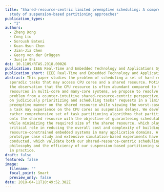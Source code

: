 ```yaml
---
title: "Shared-resource-centric limited preemptive scheduling: A comprehensive
  study of suspension-based partitioning approaches"
publication_types:
  - "1"
authors:
  - Zheng Dong
  - Cong Liu
  - Soroush Bateni
  - Kuan-Hsun Chen
  - Jian-Jia Chen
  - Georg von der Brüggen
  - Junjie Shi
doi: 10.1109/RTAS.2018.00026
publication: IEEE Real-Time and Embedded Technology and Applications Symposium (RTAS)
publication_short: IEEE Real-Time and Embedded Technology and Applications Symposium (RTAS)
abstract: This paper studies the problem of scheduling a set of hard real-time
  sporadic tasks that may access CPU cores and a shared resource. Motivated by
  the observation that the CPU resource is often abundant compared to the shared
  resources in multi-core and many-core systems, we propose to resolve this
  problem from a counter-intuitive shared-resource-centric perspective, focusing
  on judiciously prioritizing and scheduling tasks' requests in a limited
  preemptive manner on the shared resource while viewing the worst-case latency
  a task may experience on the CPU cores as suspension delays. We develop a
  rather comprehensive set of task partitioning algorithms that partition tasks
  onto the shared resource with the objective of guaranteeing schedulability
  while minimizing the required size of the shared resource, which plays a
  critical role in reducing the overall cost and complexity of building
  resource-constrained embedded systems in many application domains. A GPU-based
  prototype case study and extensive simulation-based experiments have been
  conducted, which validate both our shared-resource-centric scheduling
  philosophy and the efficiency of our suspension-based partitioning solutions
  in practice.
draft: false
featured: false
image:
  filename: ""
  focal_point: Smart
  preview_only: false
date: 2018-04-11T10:49:52.382Z
---
```

